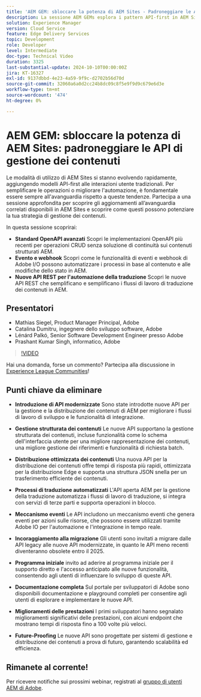 ```yaml
---
title: 'AEM GEM: sbloccare la potenza di AEM Sites - Padroneggiare le API di gestione dei contenuti'
description: La sessione AEM GEMs esplora i pattern API-first in AEM Sites, inclusi gli standard OpenAPI avanzati, gli eventi e i webhook, e le nuove API REST per l’automazione della traduzione, con informazioni provenienti dagli esperti di Adobe.
solution: Experience Manager
version: Cloud Service
feature: Edge Delivery Services
topic: Development
role: Developer
level: Intermediate
doc-type: Technical Video
duration: 3325
last-substantial-update: 2024-10-10T00:00:00Z
jira: KT-16327
exl-id: 9137dbbd-4e23-4a59-9f9c-d2702b56d70d
source-git-commit: 32060a6a0d2cc24b8dc09c8f5e9f9d9c679e6d3e
workflow-type: tm+mt
source-wordcount: '474'
ht-degree: 0%

---
```


# AEM GEM: sbloccare la potenza di AEM Sites: padroneggiare le API di gestione dei contenuti

Le modalità di utilizzo di AEM Sites si stanno evolvendo rapidamente, aggiungendo modelli API-first alle interazioni utente tradizionali. Per semplificare le operazioni o migliorare l&#39;automazione, è fondamentale essere sempre all&#39;avanguardia rispetto a queste tendenze. Partecipa a una sessione approfondita per scoprire gli aggiornamenti all’avanguardia correlati disponibili in AEM Sites e scoprire come questi possono potenziare la tua strategia di gestione dei contenuti.

In questa sessione scoprirai:

* **Standard OpenAPI avanzati** Scopri le implementazioni OpenAPI più recenti per operazioni CRUD senza soluzione di continuità sui contenuti strutturati AEM.
* **Evento e webhook** Scopri come le funzionalità di eventi e webhook di Adobe I/O possono automatizzare i processi in base al contenuto e alle modifiche dello stato in AEM.
* **Nuove API REST per l&#39;automazione della traduzione** Scopri le nuove API REST che semplificano e semplificano i flussi di lavoro di traduzione dei contenuti in AEM.

## Presentatori

* Mathias Siegel, Product Manager Principal, Adobe
* Catalina Dumitru, ingegnere dello sviluppo software, Adobe
* Lénárd Palkó, Senior Software Development Engineer presso Adobe
* Prashant Kumar Singh, informatico, Adobe

>[!VIDEO](https://video.tv.adobe.com/v/3435036/?learn=on)

Hai una domanda, forse un commento?  Partecipa alla discussione in [Experience League Communities](https://adobe.ly/4e34grR)!

## Punti chiave da eliminare

* **Introduzione di API modernizzate** Sono state introdotte nuove API per la gestione e la distribuzione dei contenuti di AEM per migliorare i flussi di lavoro di sviluppo e le funzionalità di integrazione.

* **Gestione strutturata dei contenuti** Le nuove API supportano la gestione strutturata dei contenuti, incluse funzionalità come lo schema dell&#39;interfaccia utente per una migliore rappresentazione dei contenuti, una migliore gestione dei riferimenti e funzionalità di richiesta batch.

* **Distribuzione ottimizzata dei contenuti** Una nuova API per la distribuzione dei contenuti offre tempi di risposta più rapidi, ottimizzata per la distribuzione Edge e supporta una struttura JSON snella per un trasferimento efficiente dei contenuti.

* **Processi di traduzione automatizzati** L&#39;API aperta AEM per la gestione della traduzione automatizza i flussi di lavoro di traduzione, si integra con servizi di terze parti e supporta operazioni in blocco.

* **Meccanismo eventi** Le API includono un meccanismo eventi che genera eventi per azioni sulle risorse, che possono essere utilizzati tramite Adobe IO per l&#39;automazione e l&#39;integrazione in tempo reale.

* **Incoraggiamento alla migrazione** Gli utenti sono invitati a migrare dalle API legacy alle nuove API modernizzate, in quanto le API meno recenti diventeranno obsolete entro il 2025.

* **Programma iniziale** invito ad aderire al programma iniziale per il supporto diretto e l&#39;accesso anticipato alle nuove funzionalità, consentendo agli utenti di influenzare lo sviluppo di queste API.

* **Documentazione completa** Sul portale per sviluppatori di Adobe sono disponibili documentazione e playground completi per consentire agli utenti di esplorare e implementare le nuove API.

* **Miglioramenti delle prestazioni** I primi sviluppatori hanno segnalato miglioramenti significativi delle prestazioni, con alcuni endpoint che mostrano tempi di risposta fino a 100 volte più veloci.

* **Future-Proofing** Le nuove API sono progettate per sistemi di gestione e distribuzione dei contenuti a prova di futuro, garantendo scalabilità ed efficienza.

## Rimanete al corrente!

Per ricevere notifiche sui prossimi webinar, registrati al [gruppo di utenti AEM di Adobe](https://aem-augs.adobe.com/).
